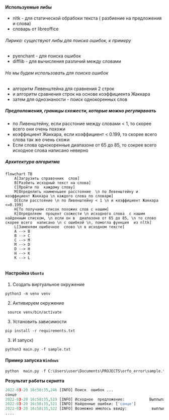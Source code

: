 ####  Используемые  либы

- nltk - для   статической обрабоки  текста ( разбиение на  предложения  и слова)
- словарь от  libreoffice

###### Лирика: существуют либы для поиска ошибок, к примеру 
- pyenchant - для поиска  ошибок 
- difflib - для  вычисления  различий  между словами

###### Но мы будем  использовать для  поиска ошибок
- алгоритм Левенштейна для сравнения 2 строк
- и алгоритм сравнения строк на основе коэффициента Жаккара
- затем  для  однознаности  -  поиск  однокоренных слов

##### Предположения,  границы схожести,  которые можно  регулирвоать

- по Ливенштейну, если  расстоние между словами < 1, то скорее  всего они очень похожи
- коэффициент Жаккара, если коэффициент  < 0.199, то скорее всего слова  так же очень схожи
- Если слова однокоренные  диапазоне от 65 до 85, то сокрее всего исходное слова  написано неверно

##### Архитектура алгоритма 

```mermaid
flowchart TB
	A[Загрузить справочник  слов]
	B[Разбить исходный текст на слова]
	C[Пройти по  каждому слову]		
	M[Определить наименьшее расстояние  \n по Левенштейну и коэффициент Жаккара \n каждого слова по словарю]
	D[Если расстояние \n по Ливенштейну < 1 \n и коэффициент Жаккара <=0.199]
	H[То получаем список похожих слов с нашим]	
	K[Определяем  процент схожести \n исходного слова  с нашим найденным списком, \n если он в  диапазоне от 65 до 85, \n то слово  скорее всего  написано \n с ошибкой \n, помогла функция  из nltk]
	L[Заменяем ошибочное  слово \n в исходном тексте]
	A --> B
	B --> C	 	
	C --> M	
	M --> D
	D --> H	
	H --> K	
	K --> L
	

```

#### Настройка  ```Ubuntu```

1. Создать виртуальное окружение  

  ```python3 -m venv venv ```
  
2. Активируем  окружение 

``` source venv/bin/activate```

3. Установить зависимости 
 
  ```pip install -r requirements.txt```
 
3. И запуск)

  ```python3 main.py -f sample.txt ```


#### Пример запуска ```Windows```

```python
python  main.py -f C:\Users\user\Documents\PROJECTS\orfo_error\sample.txt
```

**Результат работы скрипта**

```python
2022-03-20 16:58:35,246 [INFO] Поиск  ошибок ...
сонце
2022-03-20 16:58:35,519 [INFO] Исходное  предложение:           Выплыла из-за леса сонце.
2022-03-20 16:58:35,521 [INFO] Найденные ошибки: ['сонце']
2022-03-20 16:58:35,522 [INFO] Возможно имелось ввиду:           выплыла из-за леса солнце.
....
```
